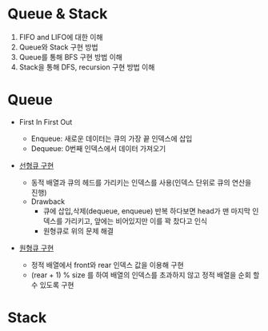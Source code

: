 # Queue & Stack
1. FIFO and LIFO에 대한 이해
2. Queue와 Stack 구현 방법
3. Queue를 통해 BFS 구현 방법 이해
4. Stack을 통해 DFS, recursion 구현 방법 이해

# Queue

- First In First Out
    - Enqueue: 새로운 데이터는 큐의 가장 끝 인덱스에 삽입
    - Dequeue: 0번째 인덱스에서 데이터 가져오기
  
- [선형큐 구현](/queueAndstack/Queue.java)
  - 동적 배열과 큐의 헤드를 가리키는 인덱스를 사용(인덱스 단위로 큐의 연산을 진행)
  - Drawback
    - 큐에 삽입,삭제(dequeue, enqueue) 반복 하다보면 head가 맨 마지막 인덱스를 가리키고, 앞에는 비어있지만 이를 꽉 찼다고 인식
    - 원형큐로 위의 문제 해결
  
- [원형큐 구현](/queueAndstack/CircularQueue.java)
  - 정적 배열에서 front와 rear 인덱스 값을 이용해 구현
  - (rear + 1) % size 를 하여 배열의 인덱스를 초과하지 않고 정적 배열을 순회 할 수 있도록 구현
  
# Stack
